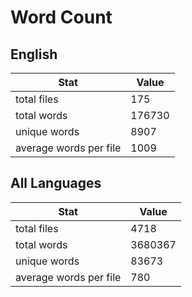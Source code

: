 # Word Count

## English

Stat | Value
---- | -----
total files | 175
total words | 176730
unique words | 8907
average words per file | 1009

## All Languages

Stat | Value
---- | -----
total files | 4718
total words | 3680367
unique words | 83673
average words per file | 780
